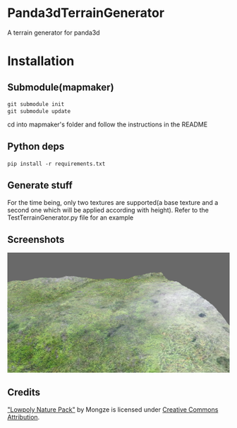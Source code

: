 # Panda3dTerrainGenerator
A terrain generator for panda3d

# Installation

## Submodule(mapmaker)
```
git submodule init
git submodule update
```

cd into mapmaker's folder and follow the instructions in the README

## Python deps
```
pip install -r requirements.txt
```

## Generate stuff
For the time being, only two textures are supported(a base texture and a second one which will be applied according with height). Refer to the TestTerrainGenerator.py file for an example

## Screenshots
![Image](./screenshots/screenshot.png)

## Credits
["Lowpoly Nature Pack"](https://skfb.ly/otSsn) by Mongze is licensed under [Creative Commons Attribution](http://creativecommons.org/licenses/by/4.0/).

